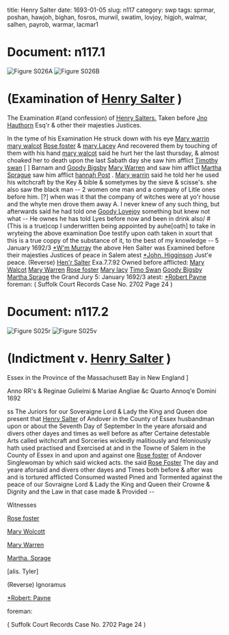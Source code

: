 title: Henry Salter
date: 1693-01-05
slug: n117
category: swp
tags: sprmar, poshan, hawjoh, bighan, fosros, murwil, swatim, lovjoy, higjoh, walmar, salhen, payrob, warmar, lacmar1




# Document: n117.1

![Figure S026A](/assets/thumb/S026A.jpg)
![Figure S026B](/assets/thumb/S026B.jpg)

# (Examination of [Henry Salter](/tag/salhen.html) )

The Examination #(and confession) of [Henry Salters.](/tag/salhen.html) Taken before [Jno Hauthorn](/tag/hawjoh.html) Esq'r & other their majesties Justices.

In the tyme of his Examination He struck down with his eye [Mary warrin](/tag/warmar.html) [mary walcot](/tag/walmar.html) [Rose foster](/tag/fosros.html) & [mary Lacey](/tag/lacmar1.html) And recovered them by touching of them with his hand [mary walcot](/tag/walmar.html) said he hurt her the last thursday, & almost choaked her to death upon the last Sabath day she saw him afflict [Timothy swan](/tag/swatim.html) [ ] Barnam and [Goody Bigsby](/tag/bighan.html) [Mary Warren](/tag/warmar.html) and saw him afflict [Martha Sprague](/tag/sprmar.html) saw him afflict [hannah Post](/tag/poshan.html) . [Mary warrin](/tag/warmar.html) said he told her he used his witchcraft by the Key & bible & sometymes by the sieve & scisse's. she also saw the black man -- 2 women one man and a company of Litle ones before him. [?] when was it that the company of witches were at yo'r house and the whyte men drove them away A. I never knew of any such thing, but afterwards said he had told one [Goody Lovejoy](/tag/lovjoy.html) something but knew not what -- He ownes he has told Lyes before now and been in drink also/ #(This is a true)cop I underwritten being appointed by auhe[oath]  to take in wryteing the above examination Doe testify upon oath taken in xourt that this is a true coppy of the substance of it, to the best of my knowledge --
5 January 1692/3  [*W'm Murray](/tag/murwil.html) the above Hen Salter was Examined before their majesties Justices of peace in Salem  atest [*John. Higginson](/tag/higjoh.html) Just'e peace. (Reverse)  [Hen'r Salter](/tag/salhen.html) Exa.7.7.92 Owned before    afflicted: [Mary Walcot](/tag/walmar.html) [Mary Warren](/tag/warmar.html) [Rose foster](/tag/fosros.html) [Mary lacy](/tag/lacmar1.html) [Timo Swan](/tag/swatim.html) [Goody Bigsby](/tag/bighan.html) [Martha Sprage](/tag/sprmar.html) the Grand Jury 5: January 1692/3 atest:  [*Robert Payne](/tag/payrob.html) foreman:  ( Suffolk Court Records Case No. 2702 Page 24 )

# Document: n117.2

![Figure S025r](/assets/thumb/S025r.jpg)
![Figure S025v](/assets/thumb/S025v.jpg)

# (Indictment v. [Henry Salter](/tag/salhen.html) )

Essex in the Province of the Massachusett Bay in New England ]

Anno RR's & Reginae Gulielmi & Mariae Angliae &c Quarto Annoq'e Domini 1692 

ss The Juriors for our Soveraigne Lord & Lady the King and Queen doe present that [Henry Salter](/tag/salhen.html) of Andover in the County of Essex husbandman upon or about the Seventh Day of September In the yeare aforsaid and divers other dayes and times as well before as after Certaine detestable Arts called witchcraft and Sorceries wickedly malitiously and feloniously hath used practised and Exercised at and in the Towne of Salem in the County of Essex in and upon and against one [Rose foster](/tag/fosros.html) of Andover Singlewoman by which said wicked acts. the said [Rose Foster](/tag/fosros.html) The day and yeare aforsaid and divers other dayes and Times both before & after was and is tortured afflicted Consumed wasted Pined and Tormented against the peace of our Sovraigne Lord & Lady the King and Queen their Crowne & Dignity and the Law in that case made & Provided --

Witnesses 

[Rose foster](/tag/fosros.html)

[Mary Wolcott](/tag/walmar.html)

[Mary Warren](/tag/warmar.html)

[Martha. Sprage](/tag/sprmar.html)

[alis. Tyler] 

(Reverse) Ignoramus 

[*Robert: Payne](/tag/payrob.html)

foreman: 

( Suffolk Court Records Case No. 2702 Page 24 )
